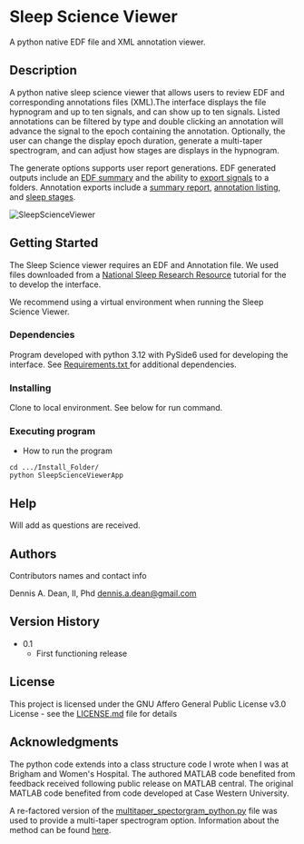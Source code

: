 # Sleep Science Viewer

A python native EDF file and XML annotation viewer. 

## Description

A python native sleep science viewer that allows users to review EDF and corresponding annotations files (XML).The interface displays the file hypnogram and up to ten signals, and can show up to ten signals. Listed annotations can be filtered by type and double clicking an annotation will advance the signal to the epoch containing the annotation. Optionally, the user can change the display epoch duration, generate a multi-taper spectrogram, and can adjust how stages are displays in the hypnogram. 

The generate options supports user report generations. EDF generated outputs include an [EDF summary](Media/edf_summary.webm) and the ability to [export signals](Media/signal_export.png) to a folders. Annotation exports include a [summary report](), [annotation listing](Media/sleep_event_export.png), and [sleep stages](Media/sleep_stages.png). 

![SleepScienceViewer](/home/dennis/PycharmProjects/SleepScienceViewer4/Media/SleepScienceViewer.png)


## Getting Started

The Sleep Science viewer requires an EDF and Annotation file. We used files downloaded from a [National Sleep Research Resource](https://sleepdata.org/) tutorial for the to develop the interface. 

We recommend using a virtual environment when running the Sleep Science Viewer.

### Dependencies
Program developed with python 3.12 with PySide6 used for developing the interface. See [Requirements.txt ](requirements.txt)for additional dependencies.

### Installing

Clone to local environment. See below for run command.

### Executing program

* How to run the program

```
cd .../Install_Folder/
python SleepScienceViewerApp
```

## Help

Will add as questions are received. 

## Authors

Contributors names and contact info

Dennis A. Dean, II, Phd
dennis.a.dean@gmail.com

## Version History

* 0.1
    * First functioning release


## License

This project is licensed under the GNU Affero General Public License v3.0 License - see the [LICENSE.md](LICENSE.md) file for details

## Acknowledgments

The python code extends into a class structure code I wrote when I was at Brigham and Women's Hospital. The
authored MATLAB code benefited from feedback received following public release on MATLAB central. The original MATLAB
code benefited from code developed at Case Western University. 

A re-factored version of the [multitaper_spectorgram_python.py](https://github.com/preraulab/multitaper_toolbox/blob/master/python/multitaper_spectrogram_python.py) file was used to provide a multi-taper spectrogram option. 
Information about the method can be found [here](https://prerau.bwh.harvard.edu/multitaper/). 